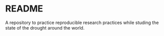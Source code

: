 # README
A repository to practice reproducible research practices while studing the state of the drought around the world.
